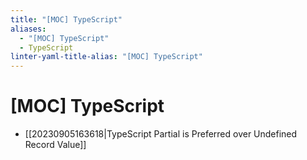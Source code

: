 ```yaml
---
title: "[MOC] TypeScript"
aliases:
  - "[MOC] TypeScript"
  - TypeScript
linter-yaml-title-alias: "[MOC] TypeScript"
---
```


# [MOC] TypeScript

- [[20230905163618|TypeScript Partial is Preferred over Undefined Record Value]]
